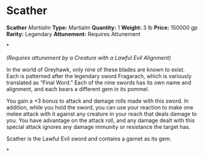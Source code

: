 # Scather

**Scather**
_Martialm_
**Type:** Martialm
**Quantity:** 1
**Weight:** 3 lb
**Price:** 150000 gp
**Rarity:** Legendary
**Attunement:** Requires Attunement

*<div class="item-attunement"><i>(Requires attunement by a Creature with a Lawful Evil Alignment)</i><p>In the world of Greyhawk, only nine of these blades are known to exist. Each is patterned after the legendary sword Fragarach, which is variously translated as “Final Word.” Each of the nine swords has its own name and alignment, and each bears a different gem in i<span class="No-Break">ts pommel.</span>

<span class="No-Break">You gain a +3 bonus to attack and damage rolls made with this sword. In addition, while you hold the sword, you can use your reaction to make one melee attack with it against any creature in your reach that deals damage to you. You have advantage on the attack roll, and any damage dealt with this special attack ignores any damage immunity or resistance the t<span class="No-Break">arget has.</span></span>

Scather is the Lawful Evil sword and contains a garnet as its gem.</p>*